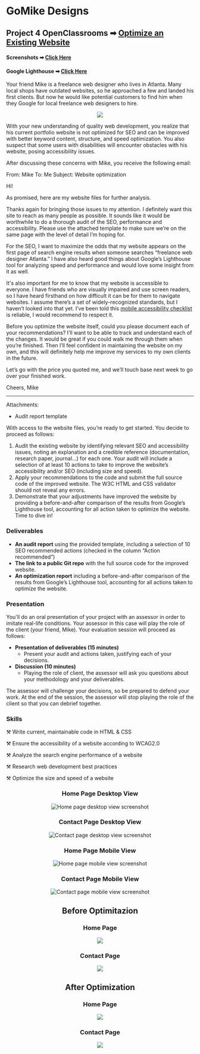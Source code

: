 # GoMike Designs
## Project 4 OpenClassrooms ➡ [Optimize an Existing Website](https://jjoslin07.github.io/Project-4/)
#### Screenshots ➡ [Click Here](#screenshots)
#### Google Lighthouse ➡ [Click Here](#lighthouse)

Your friend Mike is a freelance web designer who lives in Atlanta. Many local shops have outdated websites, so he approached a few and landed his first clients. But now he would like potential customers to find him when they Google for local freelance web designers to hire. 

<div align="center">
<img src="https://user-images.githubusercontent.com/73438491/124783496-f72bd500-def9-11eb-89e9-b028debce051.png" />
</div>

With your new understanding of quality web development, you realize that his current portfolio website is not optimized for SEO and can be improved with better keyword content, structure, and speed optimization. You also suspect that some users with disabilities will encounter obstacles with his website, posing accessibility issues. 

After discussing these concerns with Mike, you receive the following email:

From: Mike
To: Me
Subject: Website optimization

Hi!

As promised, here are my website files for further analysis.

Thanks again for bringing those issues to my attention. I definitely want this site to reach as many people as possible. It sounds like it would be worthwhile to do a thorough audit of the SEO, performance and accessibility. Please use the attached template to make sure we’re on the same page with the level of detail I’m hoping for.

For the SEO, I want to maximize the odds that my website appears on the first page of search engine results when someone searches “freelance web designer Atlanta.” I have also heard good things about Google’s Lighthouse tool for analyzing speed and performance and would love some insight from it as well.

It's also important for me to know that my website is accessible to everyone. I have friends who are visually impaired and use screen readers, so I have heard firsthand on how difficult it can be for them to navigate websites. I assume there’s a set of widely-recognized standards, but I haven’t looked into that yet. I’ve been told this [mobile accessibility checklist](https://developer.mozilla.org/en-US/docs/Web/Accessibility/Mobile_accessibility_checklist) is reliable, I would recommend to respect it.

Before you optimize the website itself, could you please document each of your recommendations? I’ll want to be able to track and understand each of the changes. It would be great if you could walk me through them when you’re finished. Then I’ll feel confident in maintaining the website on my own, and this will definitely help me improve my services to my own clients in the future.

Let’s go with the price you quoted me, and we’ll touch base next week to go over your finished work.

Cheers,
Mike

-----------------------------
Attachments: 

- Audit report template

With access to the website files, you’re ready to get started. You decide to proceed as follows:

1. Audit the existing website by identifying relevant SEO and accessibility issues, noting an explanation and a credible reference (documentation, research paper, journal…) for each one. Your audit will include a selection of at least 10 actions to take to improve the website’s accessibility and/or SEO (including size and speed).
2. Apply your recommendations to the code and submit the full source code of the improved website. The W3C HTML and CSS validator should not reveal any errors. 
3. Demonstrate that your adjustments have improved the website by providing a before-and-after comparison of the results from Google’s Lighthouse tool, accounting for all action taken to optimize the website.
Time to dive in!

### Deliverables
- **An audit report** using the provided template, including a selection of 10 SEO recommended actions (checked in the column “Action recommended”)
- **The link to a public Git repo** with the full source code for the improved website.
- **An optimization report** including a before-and-after comparison of the results from Google’s Lighthouse tool, accounting for all actions taken to optimize the website.

### Presentation

You'll do an oral presentation of your project with an assessor in order to imitate real-life conditions. Your assessor in this case will play the role of the client (your friend, Mike). Your evaluation session will proceed as follows:

- **Presentation of deliverables (15 minutes)**
  - Present your audit and actions taken, justifying each of your decisions. 
- **Discussion (10 minutes)**
  - Playing the role of client, the assessor will ask you questions about your methodology and your deliverables.

The assessor will challenge your decisions, so be prepared to defend your work. At the end of the session, the assessor will stop playing the role of the client so that you can debrief together.

### Skills

⚒ Write current, maintainable code in HTML & CSS

⚒ Ensure the accessibility of a website according to WCAG2.0

⚒ Analyze the search engine performance of a website

⚒ Research web development best practices

⚒ Optimize the size and speed of a website

<div id="screenshots" align="center">
  <h3>Home Page Desktop View</h3>
  <img src="https://user-images.githubusercontent.com/73438491/124798363-1cbfdb00-df08-11eb-91f2-645aa97b1d99.png" alt="Home page desktop view screenshot" />
  <h3>Contact Page Desktop View</h3>
  <img src="https://user-images.githubusercontent.com/73438491/124798379-221d2580-df08-11eb-8762-a106acb477af.png" alt="Contact page desktop view screenshot" />
  <h3>Home Page Mobile View</h3>
  <img src="https://user-images.githubusercontent.com/73438491/124798396-26e1d980-df08-11eb-92a1-3516e1cd1f7c.png" alt="Home page mobile view screenshot" />
  <h3>Contact Page Mobile View</h3>
  <img src="https://user-images.githubusercontent.com/73438491/124798438-306b4180-df08-11eb-8529-97ce1d5f1a02.png" alt="Contact page mobile view screenshot" />
</div>

<div id="lighthouse" align="center">
  <h2>Before Optimitazion</h2>
    <h3>Home Page</h3>
      <img src="https://user-images.githubusercontent.com/73438491/114802436-8e95e780-9d52-11eb-8564-ecbb0c162434.JPG" />
    <h3>Contact Page</h3>
      <img src="https://user-images.githubusercontent.com/73438491/114802437-8f2e7e00-9d52-11eb-920b-12650a488e20.JPG" />
  <h2>After Optimization</h2>
    <h3>Home Page</h3>
      <img src="https://user-images.githubusercontent.com/73438491/114802679-f9dfb980-9d52-11eb-93fb-0892556a5e3d.JPG" />
    <h3>Contact Page</h3>
  <img src="https://user-images.githubusercontent.com/73438491/114802676-f9472300-9d52-11eb-8166-f49e7c03ad06.JPG" />                           
</div>
